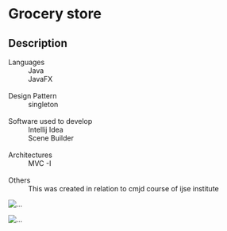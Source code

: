 <head>
<!-- CSS only -->
<link href="https://cdn.jsdelivr.net/npm/bootstrap@5.2.3/dist/css/bootstrap.min.css" rel="stylesheet" integrity="sha384-rbsA2VBKQhggwzxH7pPCaAqO46MgnOM80zW1RWuH61DGLwZJEdK2Kadq2F9CUG65" crossorigin="anonymous">

</head>
<body>
<h1> Grocery store </h1>

<h2>Description</h2>

<dl>
<dt> Languages</dt>

<dd> Java </dd>
<dd>JavaFX </dd>
      <br/>

<dt>  Design Pattern</dt>
      
<dd>  singleton </dd>
      <br/>
      
<dt>  Software used to develop</dt>

<dd> Intellij Idea </dd>
 <dd> Scene Builder </dd>
      <br/>

<dt>  Architectures</dt>

<dd>  MVC -I </dd>
      <br/>

<dt>  Others</dt>

<dd> This was created in relation to cmjd course of ijse institute </dd>
</dl>
<div class="card" style="width: 18rem;">
  <img src="[[https://drive.google.com/drive/folders/1k7MwYtWuKKonQ7GjlsECcmNS3oEQ23pB](https://drive.google.com/file/d/1F62XBaNKh5hYuBrS1Czb4BAZykGZseVc/view?usp=share_link)](https://drive.google.com/file/d/1F62XBaNKh5hYuBrS1Czb4BAZykGZseVc/view?usp=sharing)" class="card-img-top" alt="...">
  <div class="card-body">
    <p class="card-text"Menu</p>
  </div>
  <div class="card" style="width: 18rem;">
  <img src="https://drive.google.com/drive/folders/1k7MwYtWuKKonQ7GjlsECcmNS3oEQ23pB" class="card-img-top" alt="...">
  <div class="card-body">
    <p class="card-text"Menu</p>
  </div>
</div>

</body>
